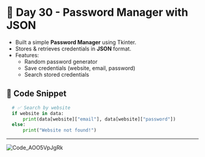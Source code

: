 # 🔐 Day 30 - Password Manager with JSON

- Built a simple **Password Manager** using Tkinter.  
- Stores & retrieves credentials in **JSON** format.  
- Features:
  - Random password generator  
  - Save credentials (website, email, password)  
  - Search stored credentials  

## 🚀 Code Snippet
```python
  # ✅ Search by website
  if website in data:
      print(data[website]["email"], data[website]["password"])
  else:
      print("Website not found!")
```
---

![Code_AOO5VpJgRk](https://github.com/user-attachments/assets/c2251be1-dee3-42fa-9675-4b74271fe01a)
